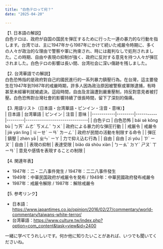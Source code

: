 ```yaml
---
title: "白色テロって何？"
date: "2025-04-20"

---
```


【1. 日本語の解説】  
白色テロは、政府が自国の国民を弾圧するために行った一連の暴力的な行動を指します。台湾では、主に1947年から1987年にかけて続いた戒厳令時期に、多くの人々が政治的な理由で警察や軍に拘束され、時には裁判なしで処刑されました。この時期、自由や表現の抑制が強く、政府に反対する意見を持つ人々が弾圧されました。白色テロの影響は長い間、台湾社会に深い傷跡を残しました。

【2. 台湾華語での解説】  
白色恐怖指的是政府對自己的國民進行的一系列暴力鎮壓行為。在台灣，這主要發生在1947年到1987年的戒嚴時期，許多人因為政治原因被警察或軍隊逮捕，有時甚至未經審判就被處決。這段時間，自由及言論遭到嚴重壓制，持反對意見者被打壓。白色恐怖對台灣社會的影響持續了很長時間，留下了深刻的傷痛。

【3. 用語リスト（日本語・台湾華語・ピンイン・注音・意味）】  
| 日本語      | 台湾華語  | ピンイン     | 注音     | 意味                           |
|------------|---------|-----------|---------|--------------------------------|
| 白色テロ    | 白色恐怖 | bái sè kǒng bù | ㄅㄞˊ ㄙㄜˋ ㄎㄨㄥˇ ㄅㄨˋ | 政府による暴力的な弾圧行動        |
| 戒厳令      | 戒嚴令   | jiè yán lìng | ㄐㄧㄝˋ ㄧㄢˊ ㄌㄧㄥˋ | 政府が民間の活動を制限する命令     |
| 弾圧        | 鎮壓     | zhèn yā   | ㄓㄣˋ ㄧㄚ    | 力で抑え込む行為                   |
| 自由        | 自由     | zì yóu    | ㄗˋ ㄧㄡˊ     | 自由                            |
| 表現の抑制  | 表達受限 | biǎo dá shòu xiàn | ㄅㄧㄠˇ ㄉㄚˊ ㄕㄡˋ ㄒㄧㄢˋ | 意見や感情を表現することの制限     |

【4. 関連年表】  
- 1947年：二・二八事件発生 / 1947年：二二八事件發生  
- 1949年：中華民国政府が戒厳令を発布 / 1949年：中華民國政府發布戒嚴令  
- 1987年：戒厳令解除 / 1987年：解除戒嚴令  

【5. 参考リンク】  
- 日本語：https://www.japantimes.co.jp/opinion/2016/02/27/commentary/world-commentary/taiwans-white-terror/  
- 台湾華語：https://www.culture.tw/index.php?option=com_content&task=view&id=2400  

一緒に学べてうれしいです。何か他に知りたいことがあれば、いつでも聞いてくださいね。
